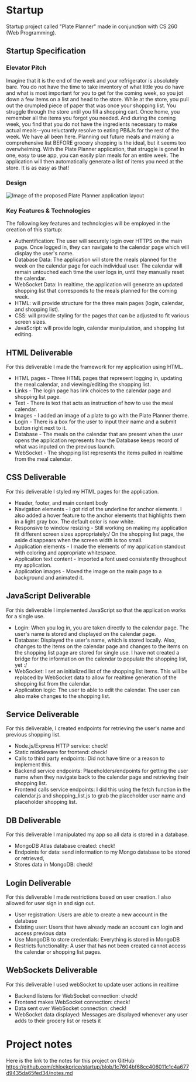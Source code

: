 # Startup
Startup project called "Plate Planner" made in conjunction with CS 260 (Web Programming).
## Startup Specification
### Elevator Pitch
Imagine that it is the end of the week and your refrigerator is absolutely bare. You do not have the time to take inventory of what  little you do have and what is most important for you to get for the coming week, so you jot down a few items on a list and head to the store. While at the store, you pull out the crumpled piece of paper that was once your shopping list. You struggle through the store until you fill a shopping cart. Once home, you remember all the items you forgot you needed. And during the coming week, you find that you do not have the ingredients necessary to make actual meals--you reluctantly resolve to eating PB&Js for the rest of the week. We have all been here. Planning out future meals and making a comprehensive list BEFORE grocery shopping is the ideal, but it seems too overwhelming. With the Plate Planner application, that struggle is gone! In one, easy to use app, you can easily plan meals for an entire week. The application will then automatically generate a list of items you need at the store. It is as easy as that! 
### Design
![Image of the proposed Plate Planner application layout](https://github.com/chloekprice/startup/blob/main/startup_design.jpg?raw=true)
### Key Features & Technologies
The following key features and technologies will be employed in the creation of this startup:
- Authentification: The user will securely login over HTTPS on the main page. Once logged in, they can navigate to the calendar page which will display the user's name.
- Database Data: The application will store the meals planned for the week on the calendar page for each individual user. The calendar will remain untouched each time the user logs in, until they manually reset the calendar.
- WebSocket Data: In realtime, the application will generate an updated shopping list that corresponds to the meals planned for the coming week.
- HTML: will provide structure for the three main pages (login, calendar, and shopping list).
- CSS: will provide styling for the pages that can be adjusted to fit various screen sizes.
- JavaScript: will provide login, calendar manipulation, and shopping list editing.
## HTML Deliverable
For this deliverable I made the framework for my application using HTML.

- HTML pages - Three HTML pages that represent logging in, updating the meal calendar, and viewing/editing the shopping list.
- Links - The login page has link choices to the calendar page and shopping list page.
- Text - There is text that acts as instruction of how to use the meal calendar.
- Images - I added an image of a plate to go with the Plate Planner theme.
- Login - There is a box for the user to input their name and a submit button right next to it.
- Database - The meals on the calendar that are present when the user opens the application represents how the Database keeps record of what was inputed on the previous launch.
- WebSocket - The shopping list represents the items pulled in realtime from the meal calendar.
## CSS Deliverable
For this deliverable I styled my HTML pages for the application.

- Header, footer, and main content body
- Navigation elements - I got rid of the underline for anchor elements. I also added a hover feature to the anchor elements that highlights them in a light gray box. The default color is now white.
- Responsive to window resizing - Still working on making my application fit different screen sizes appropriately:/ On the shopping list page, the aside disappears when the screen width is too small.
- Application elements - I made the elements of my application standout with coloring and appropriate whitespace.
- Application text content - Imported a font used consistently throughout my application.
- Application images - Moved the image on the main page to a background and animated it.
## JavaScript Deliverable
For this deliverable I implemented JavaScript so that the application works for a single use.

- Login: When you log in, you are taken directly to the calendar page. The user's name is stored and displayed on the calendar page.
- Database: Displayed the user's name, which is stored locally. Also, changes to the items on the calendar page and changes to the items on the shopping list page are stored for single use. I have not created a bridge for the information on the calendar to populate the shopping list, yet :/
- WebSocket: I set an initialized list of the shopping list items. This will be replaced by WebSocket data to allow for realtime generation of the shopping list from the calendar.
- Application logic: The user to able to edit the calendar. The user can also make changes to the shopping list.
## Service Deliverable
For this deliverable, I created endpoints for retrieving the user's name and previous shopping list.
- Node.js/Express HTTP service: check!
- Static middleware for frontend: check!
- Calls to third party endpoints: Did not have time or a reason to implement this.
- Backend service endpoints: Placeholders/endpoints for getting the user name when they navigate back to the calendar page and retrieving their shopping list.
- Frontend calls service endpoints: I did this using the fetch function in the calendar.js and shopping_list.js to grab the placeholder user name and placeholder shopping list.
## DB Deliverable
For this deliverable I manipulated my app so all data is stored in a database.
- MongoDB Atlas database created:  check!
- Endpoints for data: send information to my Mongo database to be stored or retrieved,
- Stores data in MongoDB: check!
## Login Deliverable
For this deliverable I made restrictions based on user creation. I also allowed for user sign in and sign out.
- User registration: Users are able to create a new account in the database
- Existing user: Users that have already made an account can login and access previous data
- Use MongoDB to store credentials: Everything is stored in MongoDB
- Restricts functionality: A user that has not been created cannot access the calendar or shopping list pages.
## WebSockets Deliverable
For this deliverable I used webSocket to update user actions in realtime
- Backend listens for WebSocket connection: check!
- Frontend makes WebSocket connection: check!
- Data sent over WebSocket connection: check!
- WebSocket data displayed: Messages are displayed whenever any user adds to their grocery list or resets it
# Project notes
Here is the link to the notes for this project on GitHub https://github.com/chloekprice/startup/blob/1c7604bf68cc406011c1c4a677d9435da65fed34/notes.md 
